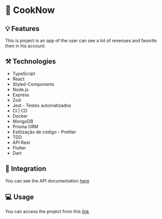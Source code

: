 # 🍳 CookNow

## 💡 Features
This is project is an app of the user can see a lot of revenues and favorite then in his account. 

## ⚒️ Technologies
- TypeScript
- React
- Styled-Components
- Node.js
- Express
- Zod
- Jest - Testes automatizados
- CI | CD
- Docker
- MongoDB
- Prisma ORM
- Estilização de código - Prettier
- TDD
- API Rest
- Flutter
- Dart

## 🔗 Integration
You can see the API documentation <a href="#"> here </a>

## 💻 Usage
You can access the project from this <a href="#"> link </a>
